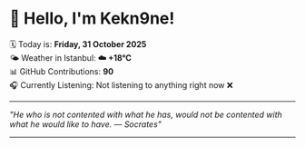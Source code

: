 # 👋 Hello, I'm Kekn9ne!

🗓️ Today is: **Friday, 31 October 2025**  
🌤️ Weather in Istanbul: **☁️   +18°C**  
📊 GitHub Contributions: **90**  
🎧 Currently Listening: Not listening to anything right now ❌

---

_"He who is not contented with what he has, would not be contented with what he would like to have. — *Socrates*"_

---
